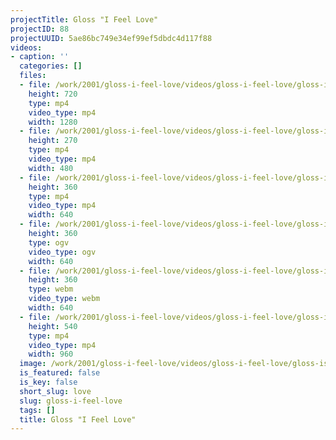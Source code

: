 ```yaml
---
projectTitle: Gloss "I Feel Love"
projectID: 88
projectUUID: 5ae86bc749e34ef99ef5dbdc4d117f88
videos:
- caption: ''
  categories: []
  files:
  - file: /work/2001/gloss-i-feel-love/videos/gloss-i-feel-love/gloss-is-this-love-1280x720.mp4
    height: 720
    type: mp4
    video_type: mp4
    width: 1280
  - file: /work/2001/gloss-i-feel-love/videos/gloss-i-feel-love/gloss-is-this-love-480x270.mp4
    height: 270
    type: mp4
    video_type: mp4
    width: 480
  - file: /work/2001/gloss-i-feel-love/videos/gloss-i-feel-love/gloss-is-this-love-640x360.mp4
    height: 360
    type: mp4
    video_type: mp4
    width: 640
  - file: /work/2001/gloss-i-feel-love/videos/gloss-i-feel-love/gloss-is-this-love-640x360.ogv
    height: 360
    type: ogv
    video_type: ogv
    width: 640
  - file: /work/2001/gloss-i-feel-love/videos/gloss-i-feel-love/gloss-is-this-love-640x360.webm
    height: 360
    type: webm
    video_type: webm
    width: 640
  - file: /work/2001/gloss-i-feel-love/videos/gloss-i-feel-love/gloss-is-this-love-960x540.mp4
    height: 540
    type: mp4
    video_type: mp4
    width: 960
  image: /work/2001/gloss-i-feel-love/videos/gloss-i-feel-love/gloss-is-this-love.04.jpg
  is_featured: false
  is_key: false
  short_slug: love
  slug: gloss-i-feel-love
  tags: []
  title: Gloss "I Feel Love"
---
```

